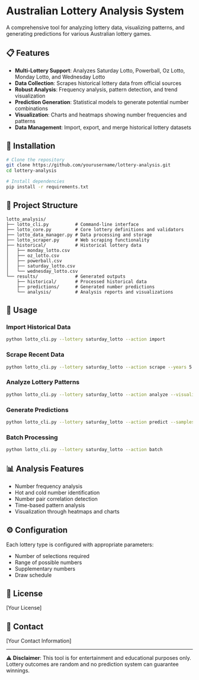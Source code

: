 
# Australian Lottery Analysis System

A comprehensive tool for analyzing lottery data, visualizing patterns, and generating predictions for various Australian lottery games.

## 📋 Features

- **Multi-Lottery Support**: Analyzes Saturday Lotto, Powerball, Oz Lotto, Monday Lotto, and Wednesday Lotto
- **Data Collection**: Scrapes historical lottery data from official sources
- **Robust Analysis**: Frequency analysis, pattern detection, and trend visualization
- **Prediction Generation**: Statistical models to generate potential number combinations
- **Visualization**: Charts and heatmaps showing number frequencies and patterns
- **Data Management**: Import, export, and merge historical lottery datasets

## 🚀 Installation

```bash
# Clone the repository
git clone https://github.com/yourusername/lottery-analysis.git
cd lottery-analysis

# Install dependencies
pip install -r requirements.txt
```

## 📁 Project Structure

```
lotto_analysis/
├── lotto_cli.py          # Command-line interface
├── lotto_core.py         # Core lottery definitions and validators
├── lotto_data_manager.py # Data processing and storage
├── lotto_scraper.py      # Web scraping functionality
├── historical/           # Historical lottery data
│   ├── monday_lotto.csv
│   ├── oz_lotto.csv
│   ├── powerball.csv
│   ├── saturday_lotto.csv
│   └── wednesday_lotto.csv
└── results/              # Generated outputs
    ├── historical/       # Processed historical data
    ├── predictions/      # Generated number predictions
    └── analysis/         # Analysis reports and visualizations
```

## 🔧 Usage

### Import Historical Data
```bash
python lotto_cli.py --lottery saturday_lotto --action import
```

### Scrape Recent Data
```bash
python lotto_cli.py --lottery saturday_lotto --action scrape --years 5
```

### Analyze Lottery Patterns
```bash
python lotto_cli.py --lottery saturday_lotto --action analyze --visualize
```

### Generate Predictions
```bash
python lotto_cli.py --lottery saturday_lotto --action predict --samples 20
```

### Batch Processing
```bash
python lotto_cli.py --lottery saturday_lotto --action batch
```

## 📊 Analysis Features

- Number frequency analysis
- Hot and cold number identification
- Number pair correlation detection
- Time-based pattern analysis
- Visualization through heatmaps and charts

## ⚙️ Configuration

Each lottery type is configured with appropriate parameters:
- Number of selections required
- Range of possible numbers
- Supplementary numbers
- Draw schedule

## 📝 License

[Your License]

## 📧 Contact

[Your Contact Information]

---

⚠️ **Disclaimer**: This tool is for entertainment and educational purposes only. Lottery outcomes are random and no prediction system can guarantee winnings.

